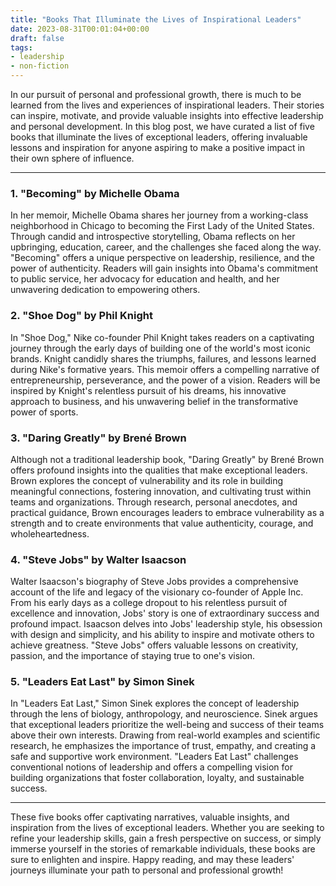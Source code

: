 ```yaml
---
title: "Books That Illuminate the Lives of Inspirational Leaders"
date: 2023-08-31T00:01:04+00:00
draft: false
tags:
- leadership
- non-fiction
---
```


In our pursuit of personal and professional growth, there is much to be learned from the lives and experiences of inspirational leaders. Their stories can inspire, motivate, and provide valuable insights into effective leadership and personal development. In this blog post, we have curated a list of five books that illuminate the lives of exceptional leaders, offering invaluable lessons and inspiration for anyone aspiring to make a positive impact in their own sphere of influence.

---

### 1. "Becoming" by Michelle Obama

In her memoir, Michelle Obama shares her journey from a working-class neighborhood in Chicago to becoming the First Lady of the United States. Through candid and introspective storytelling, Obama reflects on her upbringing, education, career, and the challenges she faced along the way. "Becoming" offers a unique perspective on leadership, resilience, and the power of authenticity. Readers will gain insights into Obama's commitment to public service, her advocacy for education and health, and her unwavering dedication to empowering others.

### 2. "Shoe Dog" by Phil Knight

In "Shoe Dog," Nike co-founder Phil Knight takes readers on a captivating journey through the early days of building one of the world's most iconic brands. Knight candidly shares the triumphs, failures, and lessons learned during Nike's formative years. This memoir offers a compelling narrative of entrepreneurship, perseverance, and the power of a vision. Readers will be inspired by Knight's relentless pursuit of his dreams, his innovative approach to business, and his unwavering belief in the transformative power of sports.

### 3. "Daring Greatly" by Brené Brown

Although not a traditional leadership book, "Daring Greatly" by Brené Brown offers profound insights into the qualities that make exceptional leaders. Brown explores the concept of vulnerability and its role in building meaningful connections, fostering innovation, and cultivating trust within teams and organizations. Through research, personal anecdotes, and practical guidance, Brown encourages leaders to embrace vulnerability as a strength and to create environments that value authenticity, courage, and wholeheartedness.

### 4. "Steve Jobs" by Walter Isaacson

Walter Isaacson's biography of Steve Jobs provides a comprehensive account of the life and legacy of the visionary co-founder of Apple Inc. From his early days as a college dropout to his relentless pursuit of excellence and innovation, Jobs' story is one of extraordinary success and profound impact. Isaacson delves into Jobs' leadership style, his obsession with design and simplicity, and his ability to inspire and motivate others to achieve greatness. "Steve Jobs" offers valuable lessons on creativity, passion, and the importance of staying true to one's vision.

### 5. "Leaders Eat Last" by Simon Sinek

In "Leaders Eat Last," Simon Sinek explores the concept of leadership through the lens of biology, anthropology, and neuroscience. Sinek argues that exceptional leaders prioritize the well-being and success of their teams above their own interests. Drawing from real-world examples and scientific research, he emphasizes the importance of trust, empathy, and creating a safe and supportive work environment. "Leaders Eat Last" challenges conventional notions of leadership and offers a compelling vision for building organizations that foster collaboration, loyalty, and sustainable success.

---

These five books offer captivating narratives, valuable insights, and inspiration from the lives of exceptional leaders. Whether you are seeking to refine your leadership skills, gain a fresh perspective on success, or simply immerse yourself in the stories of remarkable individuals, these books are sure to enlighten and inspire. Happy reading, and may these leaders' journeys illuminate your path to personal and professional growth!